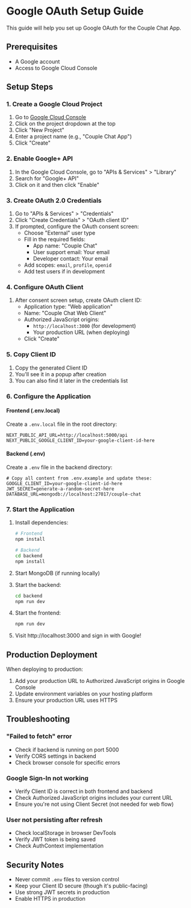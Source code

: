 # Google OAuth Setup Guide

This guide will help you set up Google OAuth for the Couple Chat App.

## Prerequisites

- A Google account
- Access to Google Cloud Console

## Setup Steps

### 1. Create a Google Cloud Project

1. Go to [Google Cloud Console](https://console.cloud.google.com/)
2. Click on the project dropdown at the top
3. Click "New Project"
4. Enter a project name (e.g., "Couple Chat App")
5. Click "Create"

### 2. Enable Google+ API

1. In the Google Cloud Console, go to "APIs & Services" > "Library"
2. Search for "Google+ API"
3. Click on it and then click "Enable"

### 3. Create OAuth 2.0 Credentials

1. Go to "APIs & Services" > "Credentials"
2. Click "Create Credentials" > "OAuth client ID"
3. If prompted, configure the OAuth consent screen:
   - Choose "External" user type
   - Fill in the required fields:
     - App name: "Couple Chat"
     - User support email: Your email
     - Developer contact: Your email
   - Add scopes: `email`, `profile`, `openid`
   - Add test users if in development

### 4. Configure OAuth Client

1. After consent screen setup, create OAuth client ID:
   - Application type: "Web application"
   - Name: "Couple Chat Web Client"
   - Authorized JavaScript origins:
     - `http://localhost:3000` (for development)
     - Your production URL (when deploying)
   - Click "Create"

### 5. Copy Client ID

1. Copy the generated Client ID
2. You'll see it in a popup after creation
3. You can also find it later in the credentials list

### 6. Configure the Application

#### Frontend (.env.local)

Create a `.env.local` file in the root directory:

```env
NEXT_PUBLIC_API_URL=http://localhost:5000/api
NEXT_PUBLIC_GOOGLE_CLIENT_ID=your-google-client-id-here
```

#### Backend (.env)

Create a `.env` file in the backend directory:

```env
# Copy all content from .env.example and update these:
GOOGLE_CLIENT_ID=your-google-client-id-here
JWT_SECRET=generate-a-random-secret-here
DATABASE_URL=mongodb://localhost:27017/couple-chat
```

### 7. Start the Application

1. Install dependencies:
   ```bash
   # Frontend
   npm install
   
   # Backend
   cd backend
   npm install
   ```

2. Start MongoDB (if running locally)

3. Start the backend:
   ```bash
   cd backend
   npm run dev
   ```

4. Start the frontend:
   ```bash
   npm run dev
   ```

5. Visit http://localhost:3000 and sign in with Google!

## Production Deployment

When deploying to production:

1. Add your production URL to Authorized JavaScript origins in Google Console
2. Update environment variables on your hosting platform
3. Ensure your production URL uses HTTPS

## Troubleshooting

### "Failed to fetch" error
- Check if backend is running on port 5000
- Verify CORS settings in backend
- Check browser console for specific errors

### Google Sign-In not working
- Verify Client ID is correct in both frontend and backend
- Check Authorized JavaScript origins includes your current URL
- Ensure you're not using Client Secret (not needed for web flow)

### User not persisting after refresh
- Check localStorage in browser DevTools
- Verify JWT token is being saved
- Check AuthContext implementation

## Security Notes

- Never commit `.env` files to version control
- Keep your Client ID secure (though it's public-facing)
- Use strong JWT secrets in production
- Enable HTTPS in production
